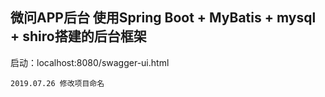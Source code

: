 ## 微问APP后台 使用Spring Boot + MyBatis + mysql + shiro搭建的后台框架

启动：localhost:8080/swagger-ui.html
```
2019.07.26 修改项目命名
```
